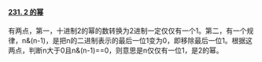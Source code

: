 #### [231. 2 的幂](https://leetcode.cn/problems/power-of-two/)

有两点，第一，十进制2的幂的数转换为2进制一定仅仅有一个1。第二，有一个规律，n&(n-1)，是把n的二进制表示的最后一位1变为0，即移除最后一位1。根据这两点，判断n大于0且n&(n-1)==0，则意思是n仅仅有一位1，是2的幂。
